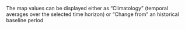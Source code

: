 The map values can be displayed either as “Climatology” (temporal averages over the selected time horizon) or “Change from” an historical baseline period
